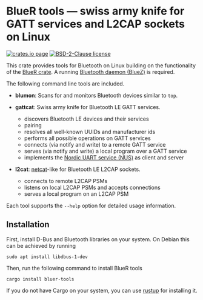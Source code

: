 BlueR tools — swiss army knife for GATT services and L2CAP sockets on Linux
===========================================================================

[![crates.io page](https://img.shields.io/crates/v/bluer-tools)](https://crates.io/crates/bluer-tools)
[![BSD-2-Clause license](https://img.shields.io/crates/l/bluer-tools)](https://raw.githubusercontent.com/bluez/bluer/master/LICENSE)

This crate provides tools for Bluetooth on Linux building on the functionality of the [BlueR crate].
A running [Bluetooth daemon (BlueZ)] is required.

The following command line tools are included.

  - **blumon**: Scans for and monitors Bluetooth devices similar to `top`.

  - **gattcat**: Swiss army knife for Bluetooth LE GATT services.
    - discovers Bluetooth LE devices and their services
    - pairing
    - resolves all well-known UUIDs and manufacturer ids
    - performs all possible operations on GATT services
    - connects (via notify and write) to a remote GATT service
    - serves (via notify and write) a local program over a GATT service
    - implements the [Nordic UART service (NUS)] as client and server

  - **l2cat**: [netcat]-like for Bluetooth LE L2CAP sockets.
    - connects to remote L2CAP PSMs
    - listens on local L2CAP PSMs and accepts connections
    - serves a local program on an L2CAP PSM

Each tool supports the `--help` option for detailed usage information.

[BlueR crate]: https://crates.io/crates/bluer
[Nordic UART service (NUS)]: https://developer.nordicsemi.com/nRF_Connect_SDK/doc/latest/nrf/include/bluetooth/services/nus.html
[netcat]: https://sectools.org/tool/netcat/
[Bluetooth daemon (BlueZ)]: http://www.bluez.org/

Installation
------------

First, install D-Bus and Bluetooth libraries on your system.
On Debian this can be achieved by running

    sudo apt install libdbus-1-dev

Then, run the following command to install BlueR tools

    cargo install bluer-tools

If you do not have Cargo on your system, you can use [rustup] for installing it.

[rustup]: https://rustup.rs/
